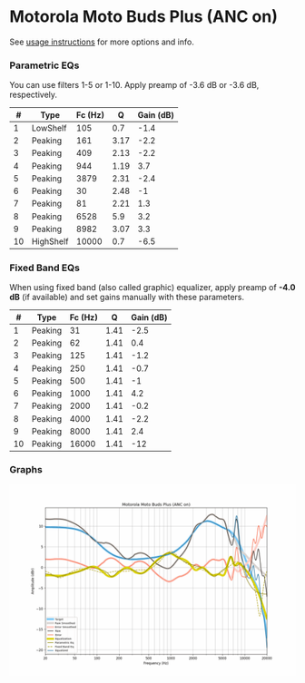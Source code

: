 # Motorola Moto Buds Plus (ANC on)
See [usage instructions](https://github.com/jaakkopasanen/AutoEq#usage) for more options and info.

### Parametric EQs
You can use filters 1-5 or 1-10. Apply preamp of -3.6 dB or -3.6 dB, respectively.

|   # | Type      |   Fc (Hz) |    Q |   Gain (dB) |
|-----|-----------|-----------|------|-------------|
|   1 | LowShelf  |       105 | 0.7  |        -1.4 |
|   2 | Peaking   |       161 | 3.17 |        -2.2 |
|   3 | Peaking   |       409 | 2.13 |        -2.2 |
|   4 | Peaking   |       944 | 1.19 |         3.7 |
|   5 | Peaking   |      3879 | 2.31 |        -2.4 |
|   6 | Peaking   |        30 | 2.48 |        -1   |
|   7 | Peaking   |        81 | 2.21 |         1.3 |
|   8 | Peaking   |      6528 | 5.9  |         3.2 |
|   9 | Peaking   |      8982 | 3.07 |         3.3 |
|  10 | HighShelf |     10000 | 0.7  |        -6.5 |

### Fixed Band EQs
When using fixed band (also called graphic) equalizer, apply preamp of **-4.0 dB** (if available) and set gains manually with these parameters.

|   # | Type    |   Fc (Hz) |    Q |   Gain (dB) |
|-----|---------|-----------|------|-------------|
|   1 | Peaking |        31 | 1.41 |        -2.5 |
|   2 | Peaking |        62 | 1.41 |         0.4 |
|   3 | Peaking |       125 | 1.41 |        -1.2 |
|   4 | Peaking |       250 | 1.41 |        -0.7 |
|   5 | Peaking |       500 | 1.41 |        -1   |
|   6 | Peaking |      1000 | 1.41 |         4.2 |
|   7 | Peaking |      2000 | 1.41 |        -0.2 |
|   8 | Peaking |      4000 | 1.41 |        -2.2 |
|   9 | Peaking |      8000 | 1.41 |         2.4 |
|  10 | Peaking |     16000 | 1.41 |       -12   |

### Graphs
![](./Motorola%20Moto%20Buds%20Plus%20(ANC%20on).png)
